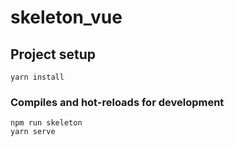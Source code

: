 # skeleton_vue

## Project setup
```
yarn install
```

### Compiles and hot-reloads for development
```
npm run skeleton
yarn serve
```
